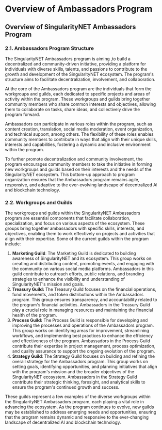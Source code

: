 # Overview of Ambassadors Program

## Overview of SingularityNET Ambassadors Program <a href="#_9qbxqikqaj59" id="_9qbxqikqaj59"></a>

### **2.1. Ambassadors Program Structure**

The SingularityNET Ambassadors program is aiming ¸to build a decentralized and community-driven initiative, providing a platform for individuals with diverse skills, talents, and passions to contribute to the growth and development of the SingularityNET ecosystem. The program's structure aims to facilitate decentralization, involvement, and collaboration.

At the core of the Ambassadors program are the individuals that form the workgroups and guilds, each dedicated to specific projects and areas of activity within the program. These workgroups and guilds bring together community members who share common interests and objectives, allowing them to collaborate on tasks, share ideas, and collectively drive the program forward.

Ambassadors can participate in various roles within the program, such as content creation, translation, social media moderation, event organization, and technical support, among others. The flexibility of these roles enables community members to contribute in ways that align with their unique skills, interests and capabilities, fostering a dynamic and inclusive environment within the program.

To further promote decentralization and community involvement, the program encourages community members to take the initiative in forming new workgroups and guilds based on their interests and the needs of the SingularityNET ecosystem. This bottom-up approach to program organization ensures that the Ambassadors program remains agile, responsive, and adaptive to the ever-evolving landscape of decentralized AI and blockchain technology.

### **2.2. Workgroups and Guilds**

The workgroups and guilds within the SingularityNET Ambassadors program are essential components that facilitate collaboration, specialization, and focus on various aspects of the ecosystem. These groups bring together ambassadors with specific skills, interests, and objectives, enabling them to work effectively on projects and activities that align with their expertise. Some of the current guilds within the program include:

1. **Marketing Guild**: The Marketing Guild is dedicated to building awareness of SingularityNET and its ecosystem. This group works on creating and distributing content, promoting events, and engaging with the community on various social media platforms. Ambassadors in this guild contribute to outreach efforts, public relations, and branding strategies to enhance the visibility and understanding of SingularityNET's mission and goals.
2. **Treasury Guild:** The Treasury Guild focuses on the financial operations, fund movements, and token distributions within the Ambassadors program. This group ensures transparency, and accountability related to the program's financial activities. Ambassadors in the Treasury Guild play a crucial role in managing resources and maintaining the financial health of the program.
3. **Process Guild:** The Process Guild is responsible for developing and improving the processes and operations of the Ambassadors program. This group works on identifying areas for improvement, streamlining workflows, and implementing best practices to enhance the efficiency and effectiveness of the program. Ambassadors in the Process Guild contribute their expertise in project management, process optimization, and quality assurance to support the ongoing evolution of the program.
4. **Strategy Guild**: The Strategy Guild focuses on building and refining the overall strategy for the Ambassadors program. This group works on setting goals, identifying opportunities, and planning initiatives that align with the program's mission and the broader objectives of the SingularityNET ecosystem. Ambassadors in the Strategy Guild contribute their strategic thinking, foresight, and analytical skills to ensure the program's continued growth and success.

These guilds represent a few examples of the diverse workgroups within the SingularityNET Ambassadors program, each playing a vital role in advancing the ecosystem. As the program continues to evolve, new guilds may be established to address emerging needs and opportunities, ensuring that the program remains dynamic and responsive to the ever-changing landscape of decentralized AI and blockchain technology.




